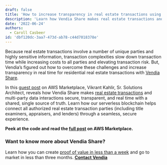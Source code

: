 ```yaml
---
draft: false
title: 'How to increase transparency in real estate transactions using blockchain and Vendia Share'
description: 'Learn how Vendia Share makes real estate transactions and multi-party data interactions secure, traceable, transparent, and real time with a shared, single source of truth via serverless blockchain!'
date: '2022-06-24'
authors:
  - Caroll Casbeer
id: 'dbf120dc-3aa7-473d-ab78-c44d7018378e'
---
```


Because real estate transactions involve a number of unique parties and highly sensitive information, transaction complexities slow down transaction time while increasing costs to all parties and elevating transaction risk.  But, Vendia’s figured out how to overcome these challenges and increase transparency in real time for residential real estate transactions with [Vendia Share](http://vendia.com).

In this [guest post](https://aws.amazon.com/blogs/awsmarketplace/transparency-real-estate-transactions-blockchain-vendia-share/) on AWS Marketplace, Vikrant Kahlir, Sr. Solutions Architect, reveals how Vendia Share makes [real estate transactions](https://www.vendia.com/industry/financial-services) and multi-party data interactions secure, transparent, and real time with a shared, single source of truth. Learn how our serverless blockchain helps connect all authorized real estate transaction parties (including title examiners, appraisers, and lenders) through a seamless, secure experience.

**Peek at the code and read the [full post](https://aws.amazon.com/blogs/awsmarketplace/transparency-real-estate-transactions-blockchain-vendia-share/) on AWS Marketplace.**


### Want to know more about Vendia Share? 

Learn how you can create [proof of value in less than a week](https://www.vendia.com/poc) and go to market in less than three months. **[Contact Vendia](https://www.vendia.com/contact-us)**
